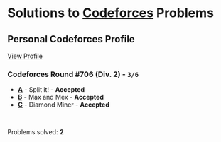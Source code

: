 # Solutions to [Codeforces](https://codeforces.com) Problems

## Personal Codeforces Profile

[View Profile](https://codeforces.com/profile/Sachinc)

### Codeforces Round #706 (Div. 2) - `3/6`
- **[A](A_Split_it_.cpp)** - Split it! - **Accepted**
- **[B](B_Max_and_Mex)** - Max and Mex - **Accepted**
- **[C](C_Diamond_Miner.cpp)** - Diamond Miner - **Accepted**

<br/>

Problems solved: **2**
